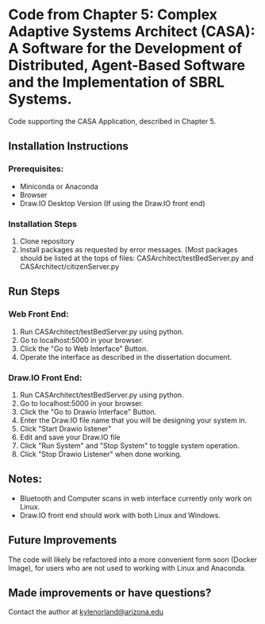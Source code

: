 # Code from Chapter 5: Complex Adaptive Systems Architect (CASA): A Software for the Development of Distributed, Agent-Based Software and the Implementation of SBRL Systems.
Code supporting the CASA Application, described in Chapter 5.

## Installation Instructions
### Prerequisites:
* Miniconda or Anaconda
* Browser
* Draw.IO Desktop Version (If using the Draw.IO front end)

### Installation Steps
1. Clone repository
2. Install packages as requested by error messages. (Most packages should be listed at the tops of files: CASArchitect/testBedServer.py and CASArchitect/citizenServer.py

## Run Steps
### Web Front End:
1. Run CASArchitect/testBedServer.py using python.
2. Go to localhost:5000 in your browser.
3. Click the "Go to Web Interface" Button.
4. Operate the interface as described in the dissertation document.

### Draw.IO Front End:
1. Run CASArchitect/testBedServer.py using python.
2. Go to localhost:5000 in your browser.
3. Click the "Go to Drawio Interface" Button.
4. Enter the Draw.IO file name that you will be designing your system in.
5. Click "Start Drawio listener"
6. Edit and save your Draw.IO file
7. Click "Run System" and "Stop System" to toggle system operation.
8. Click "Stop Drawio Listener" when done working.


## Notes:
* Bluetooth and Computer scans in web interface currently only work on Linux.
* Draw.IO front end should work with both Linux and Windows.

## Future Improvements
The code will likely be refactored into a more convenient form soon (Docker Image), for users who are not used to working with Linux and Anaconda.

## Made improvements or have questions?
Contact the author at kylenorland@arizona.edu
